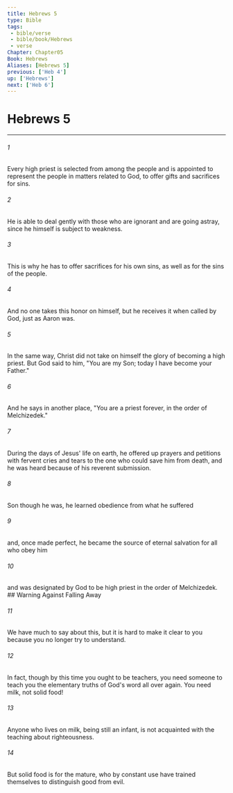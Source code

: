 ```yaml
---
title: Hebrews 5
type: Bible
tags:
 - bible/verse
 - bible/book/Hebrews
 - verse
Chapter: Chapter05
Book: Hebrews
Aliases: [Hebrews 5]
previous: ['Heb 4']
up: ['Hebrews']
next: ['Heb 6']
---
```

# Hebrews 5

***


###### 1 
Every high priest is selected from among the people and is appointed to represent the people in matters related to God, to offer gifts and sacrifices for sins. 

###### 2 
He is able to deal gently with those who are ignorant and are going astray, since he himself is subject to weakness. 

###### 3 
This is why he has to offer sacrifices for his own sins, as well as for the sins of the people. 

###### 4 
And no one takes this honor on himself, but he receives it when called by God, just as Aaron was. 

###### 5 
In the same way, Christ did not take on himself the glory of becoming a high priest. But God said to him, "You are my Son; today I have become your Father." 

###### 6 
And he says in another place, "You are a priest forever, in the order of Melchizedek." 

###### 7 
During the days of Jesus' life on earth, he offered up prayers and petitions with fervent cries and tears to the one who could save him from death, and he was heard because of his reverent submission. 

###### 8 
Son though he was, he learned obedience from what he suffered 

###### 9 
and, once made perfect, he became the source of eternal salvation for all who obey him 

###### 10 
and was designated by God to be high priest in the order of Melchizedek. ## Warning Against Falling Away 

###### 11 
We have much to say about this, but it is hard to make it clear to you because you no longer try to understand. 

###### 12 
In fact, though by this time you ought to be teachers, you need someone to teach you the elementary truths of God's word all over again. You need milk, not solid food! 

###### 13 
Anyone who lives on milk, being still an infant, is not acquainted with the teaching about righteousness. 

###### 14 
But solid food is for the mature, who by constant use have trained themselves to distinguish good from evil. 
